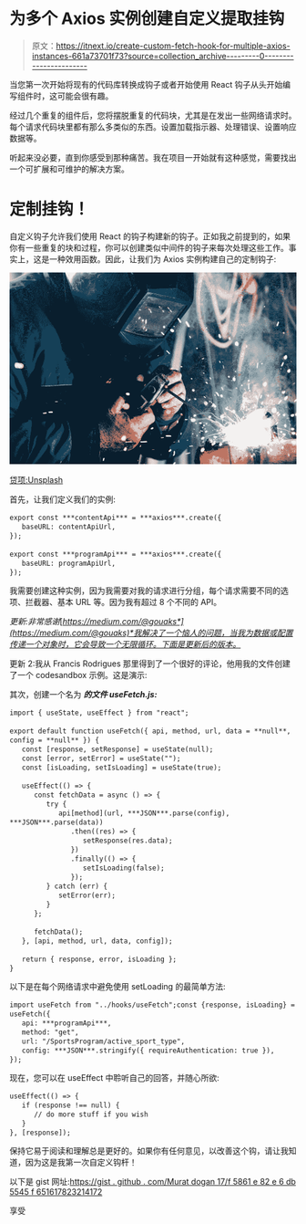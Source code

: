 # 为多个 Axios 实例创建自定义提取挂钩

> 原文：<https://itnext.io/create-custom-fetch-hook-for-multiple-axios-instances-661a73701f73?source=collection_archive---------0----------------------->

当您第一次开始将现有的代码库转换成钩子或者开始使用 React 钩子从头开始编写组件时，这可能会很有趣。

经过几个重复的组件后，您将摆脱重复的代码块，尤其是在发出一些网络请求时。每个请求代码块里都有那么多类似的东西。设置加载指示器、处理错误、设置响应数据等。

听起来没必要，直到你感受到那种痛苦。我在项目一开始就有这种感觉，需要找出一个可扩展和可维护的解决方案。

# 定制挂钩！

自定义钩子允许我们使用 React 的钩子构建新的钩子。正如我之前提到的，如果你有一些重复的块和过程，你可以创建类似中间件的钩子来每次处理这些工作。事实上，这是一种效用函数。因此，让我们为 Axios 实例构建自己的定制钩子:

![](img/d57c83e09c8783faafb2be14bb3bf577.png)

[贷项:Unsplash](https://unsplash.com/photos/Wiu3w-99tNg)

首先，让我们定义我们的实例:

```
export const ***contentApi*** = ***axios***.create({
   baseURL: contentApiUrl,
});

export const ***programApi*** = ***axios***.create({
   baseURL: programApiUrl,
});
```

我需要创建这种实例，因为我需要对我的请求进行分组，每个请求需要不同的选项、拦截器、基本 URL 等。因为我有超过 8 个不同的 API。

*更新:非常感谢*[*https://medium.com/@gouaks*](https://medium.com/@gouaks)*我解决了一个恼人的问题，当我为数据或配置传递一个对象时，它会导致一个无限循环。下面是更新后的版本。*

更新 2:我从 Francis Rodrigues 那里得到了一个很好的评论，他用我的文件创建了一个 codesandbox 示例。这是演示:

其次，创建一个名为 ***的文件 useFetch.js:***

```
import { useState, useEffect } from "react";

export default function useFetch({ api, method, url, data = **null**, config = **null** }) {
   const [response, setResponse] = useState(null);
   const [error, setError] = useState("");
   const [isLoading, setIsLoading] = useState(true);

   useEffect(() => {
      const fetchData = async () => {
         try {
            api[method](url, ***JSON***.parse(config), ***JSON***.parse(data))
               .then((res) => {
                  setResponse(res.data);
               })
               .finally(() => {
                  setIsLoading(false);
               });
         } catch (err) {
            setError(err);
         }
      };

      fetchData();
   }, [api, method, url, data, config]);

   return { response, error, isLoading };
}
```

以下是在每个网络请求中避免使用 setLoading 的最简单方法:

```
import useFetch from "../hooks/useFetch";const {response, isLoading} = useFetch({
   api: ***programApi***,
   method: "get",
   url: "/SportsProgram/active_sport_type",
   config: ***JSON***.stringify({ requireAuthentication: true }),
});
```

现在，您可以在 useEffect 中聆听自己的回答，并随心所欲:

```
useEffect(() => {
   if (response !== null) {
      // do more stuff if you wish
   }
}, [response]);
```

保持它易于阅读和理解总是更好的。如果你有任何意见，以改善这个钩，请让我知道，因为这是我第一次自定义钩杆！

以下是 gist 网址:[https://gist . github . com/Murat dogan 17/f 5861 e 82 e 6 db 5545 f 651617823214172](https://gist.github.com/muratdogan17/f5861e82e6db5545f651617823214172)

享受